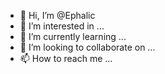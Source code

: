 - 👋 Hi, I’m @Ephalic
- 👀 I’m interested in ...
- 🌱 I’m currently learning ...
- 💞️ I’m looking to collaborate on ...
- 📫 How to reach me ...

<!---
Ephalic/Ephalic is a ✨ special ✨ repository because its `README.md` (this file) appears on your GitHub profile.
You can click the Preview link to take a look at your changes.
--->
